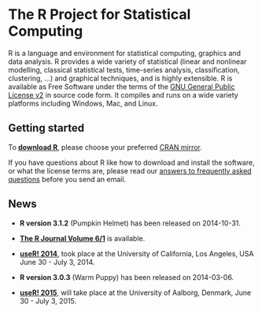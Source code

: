 # The R Project for Statistical Computing

R is a language and environment for statistical computing, graphics and data analysis. R provides a wide variety of statistical (linear and nonlinear modelling, classical statistical tests, time-series analysis, classification, clustering, ...) and graphical techniques, and is highly extensible. R is available as Free Software under the terms of the [GNU General Public License v2](COPYING) in source code form. It compiles and runs on a wide variety platforms including Windows, Mac, and Linux.

## Getting started

To [**download R**](http://cran.r-project.org/mirrors.html), please choose your preferred [CRAN mirror](http://cran.r-project.org/mirrors.html).

If you have questions about R like how to download and install the software, or what the license terms are, please read our [answers to frequently asked questions](http://cran.R-project.org/faqs.html) before you send an email.

## News

-   **R version 3.1.2** (Pumpkin Helmet) has been released on 2014-10-31.

-   [**The R Journal Volume 6/1**](http://journal.r-project.org) is available.

-   [**useR! 2014**](http://www.r-project.org/useR-2014), took place at
    the University of California, Los Angeles, USA June 30 - July 3,
    2014.

-   **R version 3.0.3** (Warm Puppy) has been released on 2014-03-06.

-   [**useR! 2015**](http://www.r-project.org/useR-2015), will take
    place at the University of Aalborg, Denmark, June 30 - July 3, 2015.
